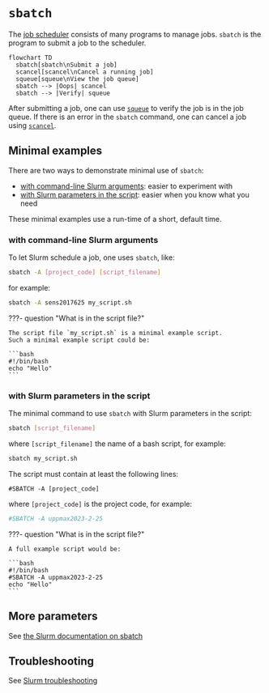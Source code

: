 # `sbatch`

The [job scheduler](../cluster_guides/slurm.md) consists of many
programs to manage jobs.
`sbatch` is the program to submit a job to the scheduler.

```mermaid
flowchart TD
  sbatch[sbatch\nSubmit a job]
  scancel[scancel\nCancel a running job]
  squeue[squeue\nView the job queue]
  sbatch --> |Oops| scancel
  sbatch --> |Verify| squeue
```

After submitting a job, one can use [`squeue`](squeue.md) to
verify the job is in the job queue. If there is an error in the `sbatch`
command, one can cancel a job using [`scancel`](scancel.md).

## Minimal examples

There are two ways to demonstrate minimal use of `sbatch`:

- [with command-line Slurm arguments](#with-command-line-slurm-arguments):
  easier to experiment with
- [with Slurm parameters in the script](#with-slurm-parameters-in-the-script):
  easier when you know what you need

These minimal examples use a run-time of a short, default time.

### with command-line Slurm arguments

To let Slurm schedule a job, one uses `sbatch`, like:

```bash
sbatch -A [project_code] [script_filename]
```

for example:

``` bash
sbatch -A sens2017625 my_script.sh
```

???- question "What is in the script file?"

    The script file `my_script.sh` is a minimal example script.
    Such a minimal example script could be:

    ```bash
    #!/bin/bash
    echo "Hello"
    ```

### with Slurm parameters in the script

The minimal command to use `sbatch` with Slurm parameters in the script:

``` bash
sbatch [script_filename]
```

where `[script_filename]` the name of a bash script, for example:

```bash
sbatch my_script.sh
```

The script must contain at least the following lines:

```text
#SBATCH -A [project_code]
```

where `[project_code]` is the project code, for example:

```bash
#SBATCH -A uppmax2023-2-25
```

???- question "What is in the script file?"

    A full example script would be:

    ```bash
    #!/bin/bash
    #SBATCH -A uppmax2023-2-25
    echo "Hello"
    ```

## More parameters

See [the Slurm documentation on sbatch](https://slurm.schedmd.com/sbatch.html)

## Troubleshooting

See [Slurm troubleshooting](../cluster_guides/slurm_troubleshooting.md)
